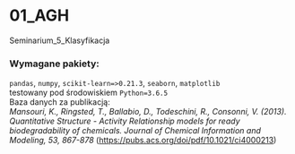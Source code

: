 # 01_AGH
Seminarium_5_Klasyfikacja
### Wymagane pakiety:  
`pandas`, `numpy`, `scikit-learn=>0.21.3`, `seaborn`, `matplotlib`  
testowany pod środowiskiem `Python=3.6.5`  
Baza danych za publikacją:  
_Mansouri, K., Ringsted, T., Ballabio, D., Todeschini, R., Consonni, V. (2013). Quantitative Structure - Activity Relationship models for ready biodegradability of chemicals. Journal of Chemical Information and Modeling, 53, 867-878_ (https://pubs.acs.org/doi/pdf/10.1021/ci4000213)
